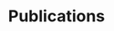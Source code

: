 ---
title: "Publications"
description: "Position: content/en/publications/index.md:description"
featured_image: '/images/Victor_Hugo-Hunchback.jpg'
menu:
  main:
    weight: 2
---